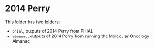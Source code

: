 # 2014 Perry
This folder has two folders: 
- `phial`, outputs of 2014 Perry from PHIAL
- `almanac`, outputs of 2014 Perry from running the Molecular Oncology Almanac